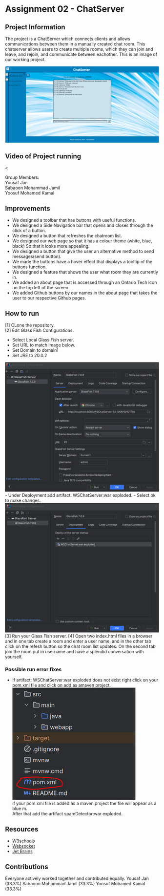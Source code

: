 # Assignment 02 - ChatServer

## Project Information
The project is a ChatServer which connects clients and allows communications between them in a manually created chat room. This chatserver allows users to create multiple rooms, which they can join and leave, and rejoin, and communicate between eachother.
This is an image of our working project.

<img src="ChatServer.png">

## Video of Project running
<

Group Members:  
Yousaf Jan  
Sabaoon Mohammad Jamil  
Yoosuf Mohamed Kamal

## Improvements
- We designed a toolbar that has buttons with useful functions.
- We designed a Side Navigation bar that opens and closes through the click of a button.
- We designed a button that refreshes the chatroom list.
- We designed our web page so that it has a colour theme (white, blue, black) So that it looks more appealing.
- We designed a button that give the user an alternative method to send messages(send button).
- We made the buttons have a hover effect that displays a tooltip of the buttons function.
- We designed a feature that shows the user what room they are currently in.
- We added an about page that is accessed through an Ontario Tech icon on the top left of the screen.
- We added Github buttons by our names in the about page that takes the user to our respective Github pages.

## How to run
[1] CLone the repository.  
[2] Edit Glass Fish Configurations.  
- Select Local Glass Fish server.  
- Set URL to match image below.  
- Set Domain to domain1  
- Set JRE to 20.0.2  
<img src="image1.png">  
- Under Deployment add artifact: WSChatServer:war exploded.  
- Select ok to make changes.  
<img src="image2.png">  
[3] Run your Glass Fish server.  
[4] Open two index.html files in a browser and in one tab create a room and enter a user name, and in the other tab click on the refesh button so the chat room list updates.  On the second tab join the room put in username and have a splendid conversation with yourself.

### Possible run error fixes
- If artifact: WSChatServer:war exploded does not exist right click on your pom.xml file and click on add as amaven project.  
  <img src="image3.png">  
  if your pom.xml file is added as a maven project the file will appear as a blue m.  
  After that add the artifact spamDetector:war exploded.

## Resources
- [W3schools](https://www.w3schools.com/)
- [Websocket](https://jckjaer.dk/2017/06/07/java-websocket-server-in-intellij-idea/)
- [Jet Brains](https://www.jetbrains.com/)


## Contributions
Everyone actively worked together and contributed equally.
Yousaf Jan  (33.3%)
Sabaoon Mohammad Jamil  (33.3%)
Yoosuf Mohamed Kamal  (33.3%)

